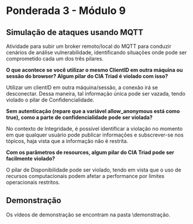 # Ponderada 3 - Módulo 9
## Simulação de ataques usando MQTT
Atividade para subir um broker remoto/local do MQTT para conduzir cenários de análise vulnerabilidade, identificando situações onde pode ser comprometido cada um dos três pilares.

**O que acontece se você utilizar o mesmo ClientID em outra máquina ou sessão do browser? Algum pilar do CIA Triad é violado com isso?**

Utilizar um clientID em outra máquina/sessão, a conexão irá se desconectar. Dessa maneira, tal informação única pode ser vazada, tendo violado o pilar de Confidencialidade. 

**Sem autenticação (repare que a variável allow_anonymous está como true), como a parte de confidencialidade pode ser violada?**

No contexto de Integridade, é possível identificar a violação no momento em que qualquer usuário pode publicar informações e subscrever-se nos tópicos, haja vista que a informação não é restrita. 


**Com os parâmetros de resources, algum pilar do CIA Triad pode ser facilmente violado?**

O pilar de Disponibilidade pode ser violado, tendo em vista que o uso de recursos computacionais podem afetar a performance por limites operacionais restritos.


## Demonstração

Os vídeos de demonstração se encontram na pasta \demonstração.

